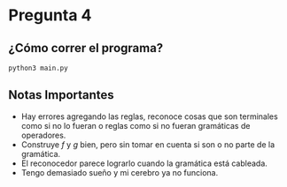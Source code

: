 # Pregunta 4

## ¿Cómo correr el programa?

```
python3 main.py
```

## Notas Importantes
* Hay errores agregando las reglas, reconoce cosas que son terminales como si
  no lo fueran o reglas como si no fueran gramáticas de operadores.
* Construye *f* y *g* bien, pero sin tomar en cuenta si son o no parte de la 
  gramática.
* El reconocedor parece lograrlo cuando la gramática está cableada.
* Tengo demasiado sueño y mi cerebro ya no funciona.
